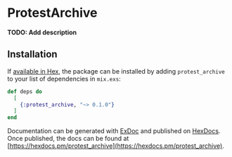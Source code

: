 # ProtestArchive

**TODO: Add description**

## Installation

If [available in Hex](https://hex.pm/docs/publish), the package can be installed
by adding `protest_archive` to your list of dependencies in `mix.exs`:

```elixir
def deps do
  [
    {:protest_archive, "~> 0.1.0"}
  ]
end
```

Documentation can be generated with [ExDoc](https://github.com/elixir-lang/ex_doc)
and published on [HexDocs](https://hexdocs.pm). Once published, the docs can
be found at [https://hexdocs.pm/protest_archive](https://hexdocs.pm/protest_archive).

